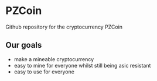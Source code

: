 # PZCoin
Github repository for the cryptocurrency PZCoin

## Our goals

- make a mineable cryptocurrency
- easy to mine for everyone whilst still being asic resistant
- easy to use for everyone
